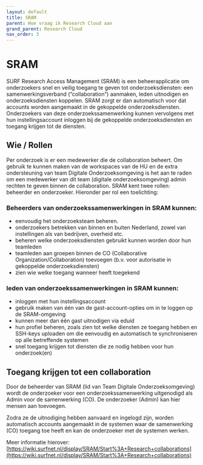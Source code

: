 ```yaml
---
layout: default
title: SRAM
parent: Hoe vraag ik Research Cloud aan
grand_parent: Research Cloud
nav_order: 3
---
```


# SRAM
SURF Research Access Management (SRAM) is een beheerapplicatie om onderzoekers snel en veilig toegang te geven tot onderzoeksdiensten: een samenwerkingsverband (“collaboration”) aanmaken, leden uitnodigen en onderzoeksdiensten koppelen. SRAM zorgt er dan automatisch voor dat accounts worden aangemaakt in de gekoppelde onderzoeksdiensten. Onderzoekers van deze onderzoekssamenwerking kunnen vervolgens met hun instellingsaccount inloggen bij de gekoppelde onderzoeksdiensten en toegang krijgen tot de diensten. 

## Wie / Rollen
Per onderzoek is er een medewerker die de collaboration beheert.
Om gebruik te kunnen maken van de workspaces van de HU en de extra ondersteuning van team Digitale Onderzoeksomgeving is het aan te raden om een medewerker van dit team (digitale onderzoeksomgeving) admin rechten te geven binnen de collaboration. 
SRAM kent twee rollen: beheerder en onderzoeker. Hieronder per rol een toelichting:

### **Beheerders** van onderzoekssamenwerkingen in SRAM kunnen:
-	eenvoudig het onderzoeksteam beheren.
-	onderzoekers betrekken van binnen en buiten Nederland, zowel van instellingen als van bedrijven, overheid etc. 
-	beheren welke onderzoeksdiensten gebruikt kunnen worden door hun teamleden 
-	teamleden aan groepen binnen de CO (Collaborative Organization/Collaboration) toevoegen (b.v. voor autorisatie in gekoppelde onderzoeksdiensten) 
-	zien wie welke toegang wanneer heeft toegekend

### **leden** van onderzoekssamenwerkingen in SRAM kunnen:
-	inloggen met hun instellingsaccount 
-	gebruik maken van één van de gast-account-opties om in te loggen op de SRAM-omgeving
-	kunnen meer dan één gast uitnodigen via eduid 
-	hun profiel beheren, zoals zien tot welke diensten ze toegang hebben en SSH-keys uploaden om die eenvoudig en automatisch te synchroniseren op alle betreffende systemen 
-	snel toegang krijgen tot diensten die ze nodig hebben voor hun onderzoek(en)


## Toegang krijgen tot een collaboration
Door de beheerder van SRAM (lid van Team Digitale Onderzoeksomgeving) wordt de onderzoeker voor een onderzoekssamenwerking uitgenodigd als Admin voor de samenwerking (CO). De onderzoeker (Admin) kan hier mensen aan toevoegen. 

Zodra ze de uitnodiging hebben aanvaard en ingelogd zijn, worden automatisch accounts aangemaakt in de systemen waar de samenwerking (CO) toegang toe heeft en kan de onderzoeker met de systemen werken.

Meer informatie hierover:
[https://wiki.surfnet.nl/display/SRAM/Start%3A+Research+collaborations](https://wiki.surfnet.nl/display/SRAM/Start%3A+Research+collaborations)

